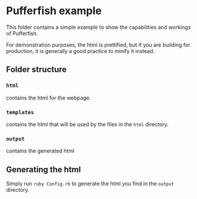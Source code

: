 # Pufferfish example
This folder contains a simple example to show the capabilities and workings of Pufferfish.

For demonstration purposes, the html is prettified, but if you are building for production, it is generally a good practice to minify it instead.

## Folder structure
### `html`
contains the html for the webpage.

### `templates`
contains the html that will be used by the files in the `html` directory.

### `output`
contains the generated html

## Generating the html
Simply run `ruby Config.rb` to generate the html you find in the `output` directory.
